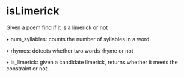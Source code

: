 # isLimerick
Given a poem find if it is a limerick or not

• num_syllables: counts the number of syllables in a word

• rhymes: detects whether two words rhyme or not

• is_limerick: given a candidate limerick, returns whether it meets the
constraint or not.
